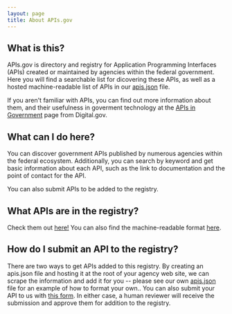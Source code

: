 ```yaml
---
layout: page
title: About APIs.gov
---
```


## What is this?
APIs.gov is directory and registry for Application Programming Interfaces (APIs) created or maintained by agencies within the federal government. Here you will find a searchable list for dicovering these APIs, as well as a hosted machine-readable list of APIs in our <a href="/apis.json">apis.json</a> file.

If you aren't familiar with APIs, you can find out more information about them, and their usefulness in goverment technology at the <a href="https://digital.gov/2013/04/30/apis-in-government/">APIs in Government</a> page from Digital.gov.

## What can I do here?
You can discover government APIs published by numerous agencies within the federal ecosystem. Additionally, you can search by keyword and get basic information about each API, such as the link to documentation and the point of contact for the API.

You can also submit APIs to be added to the registry.

## What APIs are in the registry?
Check them out <a href="/apis.gov/">here!</a> You can also find the machine-readable format <a href="/apis.gov/apis.json">here</a>.

## How do I submit an API to the registry?
There are two ways to get APIs added to this registry. By creating an apis.json file and hosting it at the root of your agency web site, we can scrape the information and add it for you -- please see our own <a href="/apis.gov/apis.json">apis.json</a> file for an example of how to format your own.. You can also submit your API to us with <a href="https://usds.github.io/apis.gov/submit.html">this form</a>. In either case, a human reviewer will receive the submission and approve them for addition to the registry.

